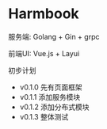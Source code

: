 # Harmbook

服务端: Golang + Gin + grpc

前端UI: Vue.js + Layui


初步计划

+ v0.1.0 先有页面框架
+ v0.1.1 添加服务模块
+ v0.1.2 添加分布式模块
+ v0.1.3 整体测试
